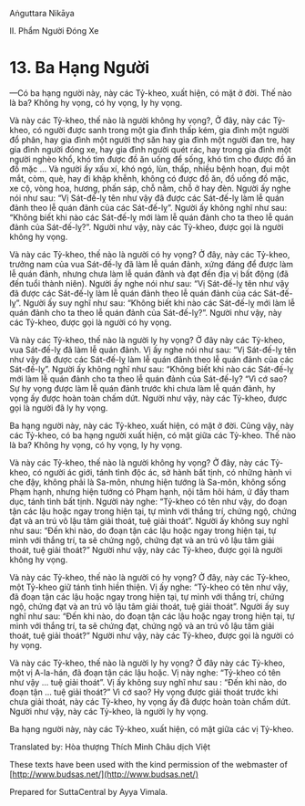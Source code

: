  

Aṅguttara Nikāya

II. Phẩm Người Ðóng Xe

# 13\. Ba Hạng Người

—Có ba hạng người này, này các Tỷ-kheo, xuất hiện, có mặt ở đời. Thế nào là ba? Không hy vọng, có hy vọng, ly hy vọng.

Và này các Tỷ-kheo, thế nào là người không hy vọng?, Ở đây, này các Tỷ-kheo, có người được sanh trong một gia đình thấp kém, gia đình một người đổ phân, hay gia đình một người thợ săn hay gia đình một người đan tre, hay gia đình người đóng xe, hay gia đình người quét rác, hay trong gia đình một người nghèo khổ, khó tìm được đồ ăn uống để sống, khó tìm cho được đồ ăn đồ mặc ... Và người ấy xấu xí, khó ngó, lùn, thấp, nhiều bệnh hoạn, đui một mắt, còm, què, hay đi khập khễnh, không có được đồ ăn, đồ uống đồ mặc, xe cộ, vòng hoa, hương, phấn sáp, chỗ nằm, chỗ ở hay đèn. Người ấy nghe nói như sau: “Vị Sát-đế-lỵ tên như vậy đã được các Sát-đế-lỵ làm lễ quán đảnh theo lễ quán đảnh của các Sát-đế-lỵ”. Người ấy không nghĩ như sau: “Không biết khi nào các Sát-đế-lỵ mới làm lễ quán đảnh cho ta theo lễ quán đảnh của Sát-đế-lỵ?”. Người như vậy, này các Tỷ-kheo, được gọi là người không hy vọng.

Và này các Tỷ-kheo, thế nào là người có hy vọng? Ở đây, này các Tỷ-kheo, trưởng nam của vua Sát-đế-lỵ đã làm lễ quán đảnh, xứng đáng để được làm lễ quán đảnh, nhưng chưa làm lễ quán đảnh và đạt đến địa vị bất động (đã đến tuổi thành niên). Người ấy nghe nói như sau: “Vị Sát-đế-lỵ tên như vậy đã được các Sát-đế-lỵ làm lễ quán đảnh theo lễ quán đảnh của các Sát-đế-lỵ”. Người ấy suy nghĩ như sau: “Không biết khi nào các Sát-đế-lỵ mới làm lễ quán đảnh cho ta theo lễ quán đảnh của Sát-đế-lỵ?”. Người như vậy, này các Tỷ-kheo, được gọi là người có hy vọng.

Và này các Tỷ-kheo, thế nào là người ly hy vọng? Ở đây này các Tỷ-kheo, vua Sát-đế-lỵ đã làm lễ quán đảnh. Vị ấy nghe nói như sau: “Vị Sát-đế-lỵ tên như vậy đã được các Sát-đế-lỵ làm lễ quán đảnh theo lễ quán đảnh của các Sát-đế-lỵ”. Người ấy không nghĩ như sau: “Không biết khi nào các Sát-đế-lỵ mới làm lễ quán đảnh cho ta theo lễ quán đảnh của Sát-đế-lỵ? “Vì cớ sao? Sự hy vọng được làm lễ quán đảnh trước khi chưa làm lễ quán đảnh, hy vọng ấy được hoàn toàn chấm dứt. Người như vậy, này các Tỷ-kheo, được gọi là người đã ly hy vọng.

Ba hạng người này, này các Tỷ-kheo, xuất hiện, có mặt ở đời. Cũng vậy, này các Tỷ-kheo, có ba hạng người xuất hiện, có mặt giữa các Tỷ-kheo. Thế nào là ba? Không hy vọng, có hy vọng, ly hy vọng.

Và này các Tỷ-kheo, thế nào là người không hy vọng? Ở đây, này các Tỷ-kheo, có người ác giới, tánh tình độc ác, sở hành bất tịnh, có những hành vi che đậy, không phải là Sa-môn, nhưng hiện tướng là Sa-môn, không sống Phạm hạnh, nhưng hiện tướng có Phạm hạnh, nội tâm hôi hám, ứ đầy tham dục, tánh tình bất tịnh. Người này nghe: “Tỷ-kheo có tên như vậy, do đoạn tận các lậu hoặc ngay trong hiện tại, tự mình với thắng trí, chứng ngộ, chứng đạt và an trú vô lậu tâm giải thoát, tuệ giải thoát”. Người ấy không suy nghĩ như sau: “Ðến khi nào, do đoạn tận các lậu hoặc ngay trong hiện tại, tự mình với thắng trí, ta sẽ chứng ngộ, chứng đạt và an trú vô lậu tâm giải thoát, tuệ giải thoát?” Người như vậy, này các Tỷ-kheo, được gọi là người không hy vọng.

Và này các Tỷ-kheo, thế nào là người có hy vọng? Ở đây, này các Tỷ-kheo, một Tỷ-kheo giữ tánh tình hiền thiện. Vị ấy nghe: “Tỷ-kheo có tên như vậy, đã đoạn tận các lậu hoặc ngay trong hiện tại, tự mình với thắng trí, chứng ngộ, chứng đạt và an trú vô lậu tâm giải thoát, tuệ giải thoát”. Người ấy suy nghĩ như sau: “Ðến khi nào, do đoạn tận các lậu hoặc ngay trong hiện tại, tự mình với thắng trí, ta sẽ chứng đạt, chứng ngộ và an trú vô lậu tâm giải thoát, tuệ giải thoát?” Người như vậy, này các Tỷ-kheo, được gọi là người có hy vọng.

Và này các Tỷ-kheo, thế nào là người ly hy vọng? Ở đây này các Tỷ-kheo, một vị A-la-hán, đã đoạn tận các lậu hoặc. Vị này nghe: “Tỷ-kheo có tên như vậy ... tuệ giải thoát”. Vị ấy không suy nghĩ như sau : “Ðến khi nào, do đoạn tận ... tuệ giải thoát?” Vì cớ sao? Hy vọng được giải thoát trước khi chưa giải thoát, này các Tỷ-kheo, hy vọng ấy đã được hoàn toàn chấm dứt. Người như vậy, này các Tỷ-kheo, là người ly hy vọng.

Ba hạng người này, này các Tỷ-kheo, xuất hiện, có mặt giữa các vị Tỷ-kheo.

Translated by: Hòa thượng Thích Minh Châu dịch Việt

These texts have been used with the kind permission of the webmaster of [http://www.budsas.net/](http://www.budsas.net/)

Prepared for SuttaCentral by Ayya Vimala.